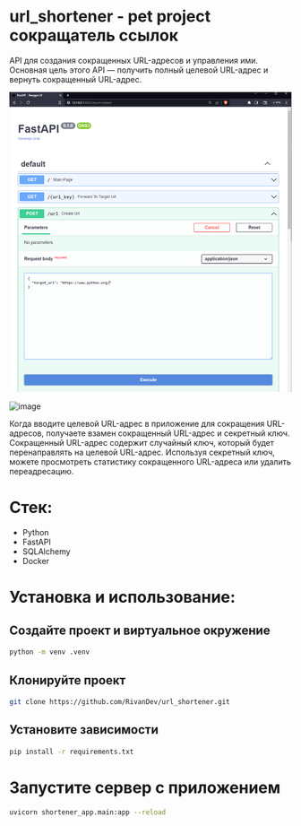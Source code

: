 # url_shortener - pet project сокращатель ссылок
<p> API для создания сокращенных URL-адресов и управления ими. <br>
  Основная цель этого API — получить полный целевой URL-адрес и вернуть сокращенный URL-адрес. </p>

![](https://raw.githubusercontent.com/RivanDev/url_shortener/main/assets/create_url.png)

![image](https://github.com/RivanDev/url_shortener/assets/93468209/0652bebf-c150-4455-ac1b-6707dd51b2b9)

Когда вводите целевой URL-адрес в приложение для сокращения URL-адресов, получаете взамен сокращенный URL-адрес и секретный ключ. Сокращенный URL-адрес содержит случайный ключ, который будет перенаправлять на целевой URL-адрес. Используя секретный ключ, можете просмотреть статистику сокращенного URL-адреса или удалить переадресацию.

# Стек:

- Python
- FastAPI
- SQLAlchemy
- Docker 

# Установка и использование: 
## Создайте проект и виртуальное окружение 
```sh
python -m venv .venv 
```
## Клонируйте проект 
```sh
git clone https://github.com/RivanDev/url_shortener.git
```
## Установите зависимости
```sh
pip install -r requirements.txt
```
# Запустите сервер с приложением
```sh
uvicorn shortener_app.main:app --reload
```
